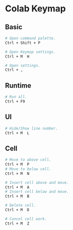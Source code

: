 Colab Keymap
============

Basic
-----

```sh
# Open command palette.
Ctrl + Shift + P

# Open Keymap settings.
Ctrl + M  H

# Open settings.
Ctrl + ,
```

Runtime
-------

```sh
# Run all.
Ctrl + F9
```

UI
--

```sh
# Hide/Show line number.
Ctrl + M  L
```

Cell
----

```sh
# Move to above cell.
Ctrl + M  P
# Move to below cell.
Ctrl + M  N

# Insert cell above and move.
Ctrl + M  A
# Insert cell below and move.
Ctrl + M  B

# Delete cell.
Ctrl + M  D

# Cancel cell work.
Ctrl + M  Z
```